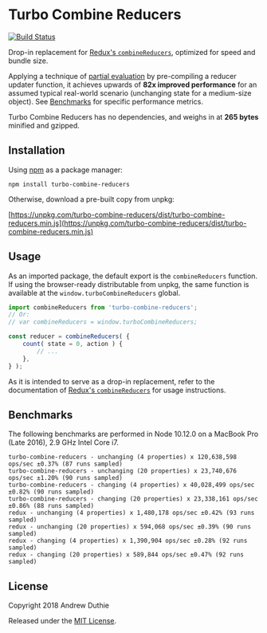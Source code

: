# Turbo Combine Reducers

[![Build Status](https://travis-ci.org/aduth/turbo-combine-reducers.svg?branch=master)](https://travis-ci.org/aduth/turbo-combine-reducers)

Drop-in replacement for [Redux's `combineReducers`](https://redux.js.org/api/combinereducers), optimized for speed and bundle size.

Applying a technique of [partial evaluation](https://en.wikipedia.org/wiki/Partial_evaluation) by pre-compiling a reducer updater function, it achieves upwards of **82x improved performance** for an assumed typical real-world scenario (unchanging state for a medium-size object). See [Benchmarks](#benchmarks) for specific performance metrics.

Turbo Combine Reducers has no dependencies, and weighs in at **265 bytes** minified and gzipped.

## Installation

Using [npm](https://www.npmjs.com/) as a package manager:

```
npm install turbo-combine-reducers
```

Otherwise, download a pre-built copy from unpkg:

[https://unpkg.com/turbo-combine-reducers/dist/turbo-combine-reducers.min.js](https://unpkg.com/turbo-combine-reducers/dist/turbo-combine-reducers.min.js)

## Usage

As an imported package, the default export is the `combineReducers` function. If using the browser-ready distributable from unpkg, the same function is available at the `window.turboCombineReducers` global.

```js
import combineReducers from 'turbo-combine-reducers';
// Or:
// var combineReducers = window.turboCombineReducers;

const reducer = combineReducers( {
	count( state = 0, action ) {
		// ...
	},
} );
```

As it is intended to serve as a drop-in replacement, refer to the documentation of [Redux's `combineReducers`](https://redux.js.org/api/combinereducers) for usage instructions.

## Benchmarks

The following benchmarks are performed in Node 10.12.0 on a MacBook Pro (Late 2016), 2.9 GHz Intel Core i7.

```
turbo-combine-reducers - unchanging (4 properties) x 120,638,598 ops/sec ±0.37% (87 runs sampled)
turbo-combine-reducers - unchanging (20 properties) x 23,740,676 ops/sec ±1.20% (90 runs sampled)
turbo-combine-reducers - changing (4 properties) x 40,028,499 ops/sec ±0.82% (90 runs sampled)
turbo-combine-reducers - changing (20 properties) x 23,338,161 ops/sec ±0.86% (88 runs sampled)
redux - unchanging (4 properties) x 1,480,178 ops/sec ±0.42% (93 runs sampled)
redux - unchanging (20 properties) x 594,068 ops/sec ±0.39% (90 runs sampled)
redux - changing (4 properties) x 1,390,904 ops/sec ±0.28% (92 runs sampled)
redux - changing (20 properties) x 589,844 ops/sec ±0.47% (92 runs sampled)
```

## License

Copyright 2018 Andrew Duthie

Released under the [MIT License](./LICENSE.md).
